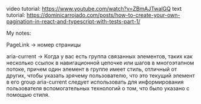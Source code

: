 video tutorial: https://www.youtube.com/watch?v=ZBmAJTwalGQ
text tutorial: https://dominicarrojado.com/posts/how-to-create-your-own-pagination-in-react-and-typescript-with-tests-part-1/

My notes:

PageLink -> номер страницы

aria-current -> Когда у вас есть группа связанных элементов, таких как несколько ссылок в навигационной цепочке или шагов в многоэтапном потоке, причем один элемент в группе имеет стиль, отличный от других, чтобы указать зрячему пользователю, что это текущий элемент в его group aria-current следует использовать для информирования пользователя вспомогательных технологий о том, что было указано с помощью стиля.
